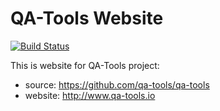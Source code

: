 # QA-Tools Website

[![Build Status](https://travis-ci.org/qa-tools/qa-tools.github.io.svg?branch=master)](https://travis-ci.org/qa-tools/qa-tools.github.io)

This is website for QA-Tools project:

* source: https://github.com/qa-tools/qa-tools
* website: http://www.qa-tools.io
